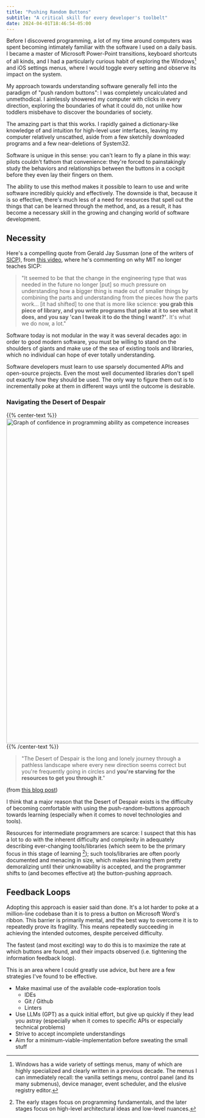 ```yaml
---
title: "Pushing Random Buttons"
subtitle: "A critical skill for every developer's toolbelt"
date: 2024-04-01T18:46:54-05:00
---
```


Before I discovered programming, a lot of my time around computers was spent becoming intimately familiar with the software I used on a daily basis.
I became a master of Microsoft Power-Point transitions, keyboard shortcuts of all kinds, and I had a particularly curious habit of exploring the Windows[^windows] and iOS settings menus, where I would toggle every setting and observe its impact on the system.

[^windows]: Windows has a wide variety of settings menus, many of which are highly specialized and clearly written in a previous decade.
The menus I can immediately recall: the vanilla settings menu, control panel (and its many submenus), device manager, event scheduler, and the elusive registry editor.

My approach towards understanding software generally fell into the paradigm of "push random buttons": I was completely uncalculated and unmethodical.
I aimlessly showered my computer with clicks in every direction, exploring the boundaries of what it could do, not unlike how toddlers misbehave to discover the boundaries of society.

The amazing part is that this works.
I rapidly gained a dictionary-like knowledge of and intuition for high-level user interfaces, leaving my computer relatively unscathed, aside from a few sketchily downloaded programs and a few near-deletions of System32.

Software is unique in this sense: you can't learn to fly a plane in this way: pilots couldn't fathom that convenience: they're forced to painstakingly study the behaviors and relationships between the buttons in a cockpit before they even lay their fingers on them.

The ability to use this method makes it possible to learn to use and write software incredibly quickly and effectively.
The downside is that, because it is so effective, there's much less of a need for resources that spell out the things that can be learned through the method, and, as a result, it has become a necessary skill in the growing and changing world of software development.

## Necessity

Here's a compelling quote from Gerald Jay Sussman (one of the writers of [SICP](https://en.wikipedia.org/wiki/Structure_and_Interpretation_of_Computer_Programs)), from [this video](https://www.youtube.com/watch?v=OgRFOjVzvm0), where he's commenting on why MIT no longer teaches SICP:

> "It seemed to be that the change in the engineering type that was needed in the future no longer [put] so much pressure on understanding how a bigger thing is made out of smaller things by combining the parts and understanding from the pieces how the parts work... [it had shifted] to one that is more like science: **you grab this piece of library, and you write programs that poke at it to see what it does, and you say 'can I tweak it to do the thing I want?'**. It's what we do now, a lot."

Software today is not modular in the way it was several decades ago: in order to good modern software, you must be willing to stand on the shoulders of giants and make use of the sea of existing tools and libraries, which no individual can hope of ever totally understanding.

Software developers must learn to use sparsely documented APIs and open-source projects.
Even the most well documented libraries don't spell out exactly how they should be used.
The only way to figure them out is to incrementally poke at them in different ways until the outcome is desirable.

### Navigating the Desert of Despair

{{% center-text %}}
<img src="/images/desert-of-despair.png" alt="Graph of confidence in programming ability as competence increases" width="850px"/>
{{% /center-text %}}

> "The Desert of Despair is the long and lonely journey through a pathless landscape where every new direction seems correct but you're frequently going in circles and **you're starving for the resources to get you through it**."

(from [this blog post](https://web.archive.org/web/20150207060837/http://www.vikingcodeschool.com/posts/why-learning-to-code-is-so-damn-hard))

I think that a major reason that the Desert of Despair exists is the difficulty of becoming comfortable with using the push-random-buttons approach towards learning (especially when it comes to novel technologies and tools).

Resources for intermediate programmers are scarce: I suspect that this has a lot to do with the inherent difficulty and complexity in adequately describing ever-changing tools/libraries (which seem to be the primary focus in this stage of learning [^early-later]); such tools/libraries are often poorly documented and menacing in size, which makes learning them pretty demoralizing until their unknowability is accepted, and the programmer shifts to (and becomes effective at) the button-pushing approach.

[^early-later]: The early stages focus on programming fundamentals, and the later stages focus on high-level architectural ideas and low-level nuances.

## Feedback Loops

Adopting this approach is easier said than done.
It's a lot harder to poke at a million-line codebase than it is to press a button on Microsoft Word's ribbon.
This barrier is primarily mental, and the best way to overcome it is to repeatedly prove its fragility.
This means repeatedly succeeding in achieving the intended outcomes, despite perceived difficulty.

The fastest (and most exciting) way to do this is to maximize the rate at which buttons are found, and their impacts observed (i.e. tightening the information feedback loop).

This is an area where I could greatly use advice, but here are a few strategies I've found to be effective.

- Make maximal use of the available code-exploration tools
    - IDEs
    - Git / Github
    - Linters
- Use LLMs (GPT) as a quick initial effort, but give up quickly if they lead you astray (especially when it comes to specific APIs or especially technical problems)
- Strive to accept incomplete understandings
- Aim for a minimum-viable-implementation before sweating the small stuff
